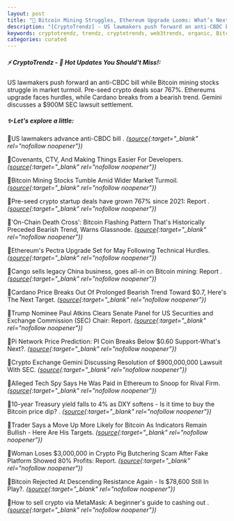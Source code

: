 ```yaml
---
layout: post
title: "🌅 Bitcoin Mining Struggles, Ethereum Upgrade Looms: What’s Next?"
description: "[CryptoTrendz] - US lawmakers push forward an anti-CBDC bill while Bitcoin mining stocks struggle in market turmoil. Pre-seed crypto deals soar 767%. Ethereums upgrade faces hurdles, while Cardano breaks from a bearish trend. Gemini discusses a $900M SEC lawsuit settlement."
keywords: cryptotrendz, trendz, cryptotrends, web3trends, organic, Bitcoin, crypto, PI, Market, Network, Mining, Ethereum, China
categories: curated
---
```


##### ⚡ CryptoTrendz - 📌 *Hot Updates You Should't Miss!:*

US lawmakers push forward an anti-CBDC bill while Bitcoin mining stocks struggle in market turmoil. Pre-seed crypto deals soar 767%. Ethereums upgrade faces hurdles, while Cardano breaks from a bearish trend. Gemini discusses a $900M SEC lawsuit settlement.

##### ✨ *Let's explore a little:*


🔹US lawmakers advance anti-CBDC bill . *([source](https://s.avyag.com/fg7i){:target="_blank" rel="nofollow noopener"})*

🔹Covenants, CTV, And Making Things Easier For Developers. *([source](https://s.avyag.com/fofc){:target="_blank" rel="nofollow noopener"})*

🔹Bitcoin Mining Stocks Tumble Amid Wider Market Turmoil. *([source](https://s.avyag.com/bqxh){:target="_blank" rel="nofollow noopener"})*

🔹Pre-seed crypto startup deals have grown 767% since 2021: Report . *([source](https://s.avyag.com/e1q9){:target="_blank" rel="nofollow noopener"})*

🔹'On-Chain Death Cross': Bitcoin Flashing Pattern That's Historically Preceded Bearish Trend, Warns Glassnode. *([source](https://s.avyag.com/brn4){:target="_blank" rel="nofollow noopener"})*

🔹Ethereum's Pectra Upgrade Set for May Following Technical Hurdles. *([source](https://s.avyag.com/gcl4){:target="_blank" rel="nofollow noopener"})*

🔹Cango sells legacy China business, goes all-in on Bitcoin mining: Report . *([source](https://s.avyag.com/3f3n){:target="_blank" rel="nofollow noopener"})*

🔹Cardano Price Breaks Out Of Prolonged Bearish Trend Toward $0.7, Here's The Next Target. *([source](https://s.avyag.com/mx9w){:target="_blank" rel="nofollow noopener"})*

🔹Trump Nominee Paul Atkins Clears Senate Panel for US Securities and Exchange Commission (SEC) Chair: Report. *([source](https://s.avyag.com/vjrs){:target="_blank" rel="nofollow noopener"})*

🔹Pi Network Price Prediction: PI Coin Breaks Below $0.60 Support-What's Next?. *([source](https://s.avyag.com/olp4){:target="_blank" rel="nofollow noopener"})*

🔹Crypto Exchange Gemini Discussing Resolution of $900,000,000 Lawsuit With SEC. *([source](https://s.avyag.com/rq38){:target="_blank" rel="nofollow noopener"})*

🔹Alleged Tech Spy Says He Was Paid in Ethereum to Snoop for Rival Firm. *([source](https://s.avyag.com/89nx){:target="_blank" rel="nofollow noopener"})*

🔹10-year Treasury yield falls to 4% as DXY softens - Is it time to buy the Bitcoin price dip? . *([source](https://s.avyag.com/cqdd){:target="_blank" rel="nofollow noopener"})*

🔹Trader Says a Move Up More Likely for Bitcoin As Indicators Remain Bullish - Here Are His Targets. *([source](https://s.avyag.com/i8w4){:target="_blank" rel="nofollow noopener"})*

🔹Woman Loses $3,000,000 in Crypto Pig Butchering Scam After Fake Platform Showed 80% Profits: Report. *([source](https://s.avyag.com/5rko){:target="_blank" rel="nofollow noopener"})*

🔹Bitcoin Rejected At Descending Resistance Again - Is $78,600 Still In Play?. *([source](https://s.avyag.com/cjt7){:target="_blank" rel="nofollow noopener"})*

🔹How to sell crypto via MetaMask: A beginner's guide to cashing out . *([source](https://s.avyag.com/nub9){:target="_blank" rel="nofollow noopener"})*
